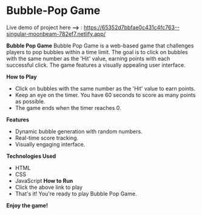 # Bubble-Pop Game
Live demo of project here **-->** : https://65352d7bbfae0c431c4fc763--singular-moonbeam-782ef7.netlify.app/

**Bubble Pop Game**
Bubble Pop Game is a web-based game that challenges players to pop bubbles within a time limit. The goal is to click on bubbles with the same number as the 'Hit' value, earning points with each successful click. The game features a visually appealing user interface.

**How to Play**
- Click on bubbles with the same number as the 'Hit' value to earn points.
- Keep an eye on the timer. You have 60 seconds to score as many points as possible.
- The game ends when the timer reaches 0.
  
**Features**
- Dynamic bubble generation with random numbers.
- Real-time score tracking.
- Visually engaging interface.
  
**Technologies Used**
- HTML
- CSS
- JavaScript
**How to Run**
- Click the above link to play
- That's it! You're ready to play Bubble Pop Game.

**Enjoy the game!**








